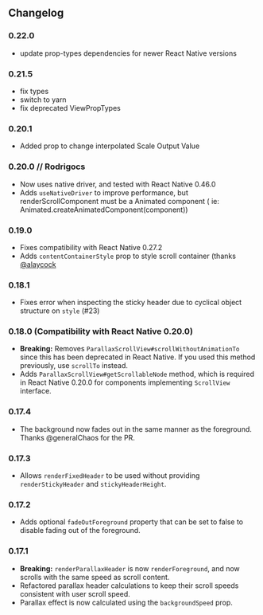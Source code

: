 ## Changelog

### 0.22.0

-   update prop-types dependencies for newer React Native versions

### 0.21.5

-   fix types
-   switch to yarn
-   fix deprecated ViewPropTypes

### 0.20.1

-   Added prop to change interpolated Scale Output Value

### 0.20.0 // Rodrigocs

-   Now uses native driver, and tested with React Native 0.46.0
-   Adds `useNativeDriver` to improve performance, but renderScrollComponent must be a Animated component ( ie: Animated.createAnimatedComponent(component))

### 0.19.0

-   Fixes compatibility with React Native 0.27.2
-   Adds `contentContainerStyle` prop to style scroll container (thanks [@alaycock](https://github.com/alaycock)

### 0.18.1

-   Fixes error when inspecting the sticky header due to cyclical object structure
    on `style` (#23)

### 0.18.0 (Compatibility with React Native 0.20.0)

-   **Breaking:** Removes `ParallaxScrollView#scrollWithoutAnimationTo` since this has been deprecated in React Native. If you used this method previously, use `scrollTo` instead.
-   Adds `ParallaxScrollView#getScrollableNode` method, which is required in React Native 0.20.0 for components implementing
    `ScrollView` interface.

### 0.17.4

-   The background now fades out in the same manner as the foreground. Thanks @generalChaos for the PR.

### 0.17.3

-   Allows `renderFixedHeader` to be used without providing `renderStickyHeader` and `stickyHeaderHeight`.

### 0.17.2

-   Adds optional `fadeOutForeground` property that can be set to false to disable fading out of the foreground.

### 0.17.1

-   **Breaking:** `renderParallaxHeader` is now `renderForeground`, and now scrolls with the same speed as scroll content.
-   Refactored parallax header calculations to keep their scroll speeds consistent with user scroll speed.
-   Parallax effect is now calculated using the `backgroundSpeed` prop.
